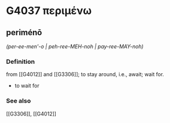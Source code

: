 # G4037 περιμένω

## periménō

_(per-ee-men'-o | peh-ree-MEH-noh | pay-ree-MAY-noh)_

### Definition

from [[G4012]] and [[G3306]]; to stay around, i.e., await; wait for.

- to wait for

### See also

[[G3306]], [[G4012]]

